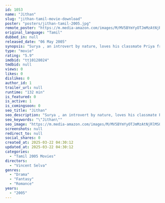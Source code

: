 ```yaml
---
id: 1053
name: "Jithan"
slug: "jithan-tamil-movie-download"
poster: "posters/jithan-tamil-2005.jpg"
remote_poster: "https://m.media-amazon.com/images/M/MV5BYmYyOTJmMzAtNjRlMS00ZGQyLTk2ZDUtZDYyMTkyMTNhM2QxXkEyXkFqcGdeQXVyMjA4OTI5NDQ@._V1_SX300.jpg"
original_language: "Tamil"
dubbed_in: null
released_date: "06 May 2005"
synopsis: "Surya , an introvert by nature, loves his classmate Priya from childhood but has never expressed his feelings towards her. Meanwhile, Surya's classmate Ajay also tries to woo Priya, in which he succeeds but to an extent. Priya doe..."
type: "movie"
rating: "5.9"
imdbid: "tt10128024"
tmdbid: null
views: 0
likes: 0
dislikes: 0
author_id: 1
trailer_url: null
runtime: "132 min"
is_featured: 0
is_active: 1
is_comingsoon: 0
seo_title: "Jithan"
seo_description: "Surya , an introvert by nature, loves his classmate Priya from childhood but has never expressed his feelings towards her. Meanwhile, Surya's classmate Ajay also tries to woo Priya, in which he succeeds but to an extent. Priya doe..."
seo_keywords: "\"Jithan\""
seo_image: "https://m.media-amazon.com/images/M/MV5BYmYyOTJmMzAtNjRlMS00ZGQyLTk2ZDUtZDYyMTkyMTNhM2QxXkEyXkFqcGdeQXVyMjA4OTI5NDQ@._V1_SX300.jpg"
screenshots: null
redirect_to: null
social_shares: 0
created_at: 2025-03-22 04:30:12
updated_at: 2025-03-22 04:30:12
categories:
  - "Tamil 2005 Movies"
directors:
  - "Vincent Selva"
genres:
  - "Drama"
  - "Fantasy"
  - "Romance"
years:
  - "2005"
---
```

